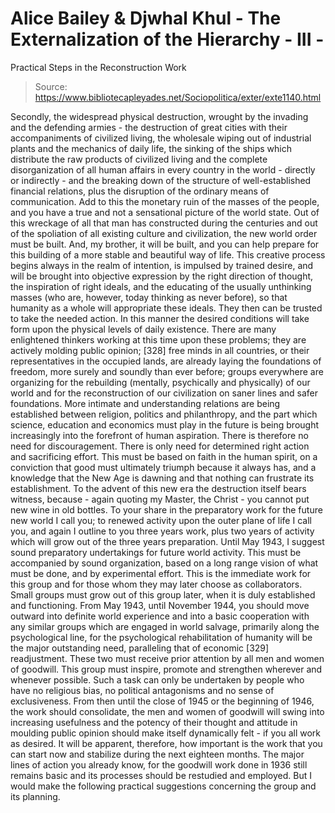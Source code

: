 # Alice Bailey & Djwhal Khul - The Externalization of the Hierarchy - III -
Practical Steps in the Reconstruction Work

> Source: https://www.bibliotecapleyades.net/Sociopolitica/exter/exte1140.html

Secondly, the widespread physical destruction, wrought by the invading and the defending armies - the destruction of great cities with their accompaniments of civilized living, the wholesale wiping out of industrial plants and the mechanics of daily life, the sinking of the ships which distribute the raw products of civilized living and the complete disorganization of all human affairs in every country in the world - directly or indirectly - and the breaking down of the structure of well-established financial relations, plus the disruption of the ordinary means of communication. Add to this the monetary ruin of the masses of the people, and you have a true and not a sensational picture of the world state. Out of this wreckage of all that man has constructed during the centuries and out of the spoliation of all existing culture and civilization, the new world order must be built. And, my brother, it will be built, and you can help prepare for this building of a more stable and beautiful way of life.
This creative process begins always in the realm of intention, is impulsed by trained desire, and will be brought into objective expression by the right direction of thought, the inspiration of right ideals, and the educating of the usually unthinking masses (who are, however, today thinking as never before), so that humanity as a whole will appropriate these ideals. They then can be trusted to take the needed action. In this manner the desired conditions will take form upon the physical levels of daily existence. There are many enlightened thinkers working at this time upon these problems; they are actively molding public opinion; [328] free minds in all countries, or their representatives in the occupied lands, are already laying the foundations of freedom, more surely and soundly than ever before; groups everywhere are organizing for the rebuilding (mentally, psychically and physically) of our world and for the reconstruction of our civilization on saner lines and safer foundations. More intimate and understanding relations are being established between religion, politics and philanthropy, and the part which science, education and economics must play in the future is being brought increasingly into the forefront of human aspiration.
There is therefore no need for discouragement. There is only need for determined right action and sacrificing effort. This must be based on faith in the human spirit, on a conviction that good must ultimately triumph because it always has, and a knowledge that the New Age is dawning and that nothing can frustrate its establishment. To the advent of this new era the destruction itself bears witness, because - again quoting my Master, the Christ - you cannot put new wine in old bottles. To your share in the preparatory work for the future new world I call you; to renewed activity upon the outer plane of life I call you, and again I outline to you three years work, plus two years of activity which will grow out of the three years preparation.
Until May 1943, I suggest sound preparatory undertakings for future world activity. This must be accompanied by sound organization, based on a long range vision of what must be done, and by experimental effort. This is the immediate work for this group and for those whom they may later choose as collaborators. Small groups must grow out of this group later, when it is duly established and functioning.
From May 1943, until November 1944, you should move outward into definite world experience and into a basic cooperation with any similar groups which are engaged in world salvage, primarily along the psychological line, for the psychological rehabilitation of humanity will be the major outstanding need, paralleling that of economic [329] readjustment. These two must receive prior attention by all men and women of goodwill. This group must inspire, promote and strengthen wherever and whenever possible. Such a task can only be undertaken by people who have no religious bias, no political antagonisms and no sense of exclusiveness.
From then until the close of 1945 or the beginning of 1946, the work should consolidate, the men and women of goodwill will swing into increasing usefulness and the potency of their thought and attitude in moulding public opinion should make itself dynamically felt - if you all work as desired. It will be apparent, therefore, how important is the work that you can start now and stabilize during the next eighteen months. The major lines of action you already know, for the goodwill work done in 1936 still remains basic and its processes should be restudied and employed. But I would make the following practical suggestions concerning the group and its planning.
